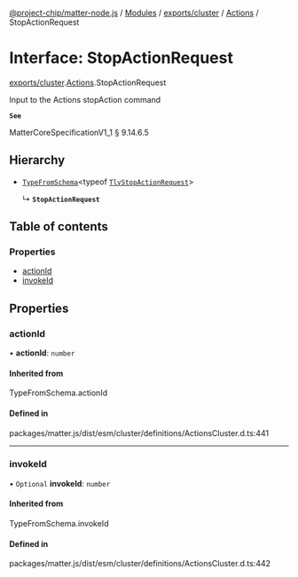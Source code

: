 [@project-chip/matter-node.js](../README.md) / [Modules](../modules.md) / [exports/cluster](../modules/exports_cluster.md) / [Actions](../modules/exports_cluster.Actions.md) / StopActionRequest

# Interface: StopActionRequest

[exports/cluster](../modules/exports_cluster.md).[Actions](../modules/exports_cluster.Actions.md).StopActionRequest

Input to the Actions stopAction command

**`See`**

MatterCoreSpecificationV1_1 § 9.14.6.5

## Hierarchy

- [`TypeFromSchema`](../modules/exports_tlv.md#typefromschema)\<typeof [`TlvStopActionRequest`](../modules/exports_cluster.Actions.md#tlvstopactionrequest)\>

  ↳ **`StopActionRequest`**

## Table of contents

### Properties

- [actionId](exports_cluster.Actions.StopActionRequest.md#actionid)
- [invokeId](exports_cluster.Actions.StopActionRequest.md#invokeid)

## Properties

### actionId

• **actionId**: `number`

#### Inherited from

TypeFromSchema.actionId

#### Defined in

packages/matter.js/dist/esm/cluster/definitions/ActionsCluster.d.ts:441

___

### invokeId

• `Optional` **invokeId**: `number`

#### Inherited from

TypeFromSchema.invokeId

#### Defined in

packages/matter.js/dist/esm/cluster/definitions/ActionsCluster.d.ts:442
